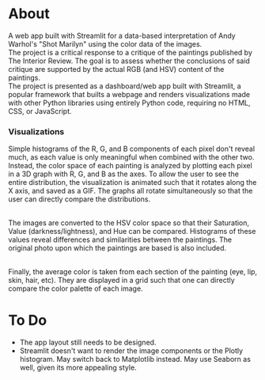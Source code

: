 # About
A web app built with Streamlit for a data-based interpretation of Andy Warhol's "Shot Marilyn" using the color data of the images. <br>
The project is a critical response to a critique of the paintings published by The Interior Review. The goal is to assess whether the conclusions of said critique are supported by the actual RGB (and HSV) content of the paintings. <br>
The project is presented as a dashboard/web app built with Streamlit, a popular framework that builts a webpage and renders visualizations made with other Python libraries using entirely Python code, requiring no HTML, CSS, or JavaScript. 

### Visualizations
Simple histograms of the R, G, and B components of each pixel don't reveal much, as each value is only meaningful when combined with the other two. Instead, the color space of each painting is analyzed by plotting each pixel in a 3D graph with R, G, and B as the axes. To allow the user to see the entire distribution, the visualization is animated such that it rotates along the X axis, and saved as a GIF. The graphs all rotate simultaneously so that the user can directly compare the distributions. <br><br>

The images are converted to the HSV color space so that their Saturation, Value (darkness/lightness), and Hue can be compared. Histograms of these values reveal differences and similarities between the paintings. The original photo upon which the paintings are based is also included. <br><br>

Finally, the average color is taken from each section of the painting (eye, lip, skin, hair, etc). They are displayed in a grid such that one can directly compare the color palette of each image. 

# To Do
* The app layout still needs to be designed.
* Streamlit doesn't want to render the image components or the Plotly histogram. May switch back to Matplotlib instead. May use Seaborn as well, given its more appealing style. 
